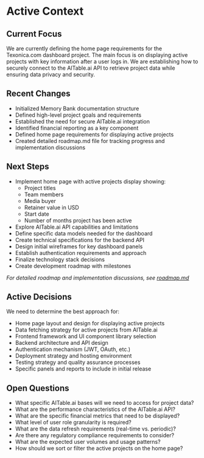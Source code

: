 # Active Context

## Current Focus
We are currently defining the home page requirements for the Texonica.com dashboard project. The main focus is on displaying active projects with key information after a user logs in. We are establishing how to securely connect to the AITable.ai API to retrieve project data while ensuring data privacy and security.

## Recent Changes
- Initialized Memory Bank documentation structure
- Defined high-level project goals and requirements
- Established the need for secure AITable.ai integration
- Identified financial reporting as a key component
- Defined home page requirements for displaying active projects
- Created detailed roadmap.md file for tracking progress and implementation discussions

## Next Steps
- Implement home page with active projects display showing:
  - Project titles
  - Team members
  - Media buyer
  - Retainer value in USD
  - Start date
  - Number of months project has been active
- Explore AITable.ai API capabilities and limitations
- Define specific data models needed for the dashboard
- Create technical specifications for the backend API
- Design initial wireframes for key dashboard panels
- Establish authentication requirements and approach
- Finalize technology stack decisions
- Create development roadmap with milestones

*For detailed roadmap and implementation discussions, see [roadmap.md](roadmap.md)*

## Active Decisions
We need to determine the best approach for:
- Home page layout and design for displaying active projects
- Data fetching strategy for active projects from AITable.ai
- Frontend framework and UI component library selection
- Backend architecture and API design
- Authentication mechanism (JWT, OAuth, etc.)
- Deployment strategy and hosting environment
- Testing strategy and quality assurance processes
- Specific panels and reports to include in initial release

## Open Questions
- What specific AITable.ai bases will we need to access for project data?
- What are the performance characteristics of the AITable.ai API?
- What are the specific financial metrics that need to be displayed?
- What level of user role granularity is required?
- What are the data refresh requirements (real-time vs. periodic)?
- Are there any regulatory compliance requirements to consider?
- What are the expected user volumes and usage patterns?
- How should we sort or filter the active projects on the home page? 